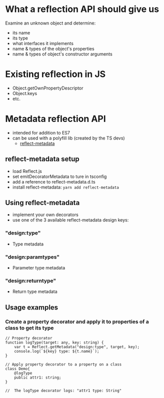 What a reflection API should give us
====================================
Examine an unknown object and determine:
*   its name
*   its type
*   what interfaces it implements
*   name & types of the object's properties
*   name & types of object's constructor arguments

Existing reflection in JS
=========================
*   Object.getOwnPropertyDescriptor
*   Object.keys
*   etc.

Metadata reflection API
=======================
*   intended for addition to ES7
*   can be used with a polyfill lib (created by the TS devs)
    *   [reflect-metadata](https://www.npmjs.com/package/reflect-metadata)

reflect-metadata setup
----------------------
*   load Reflect.js
*   set emitDecoratorMetadata to ture in tsconfig
*   add a reference to reflect-metadata.d.ts
*   install reflect-metadata: `yarn add reflect-metadata`

Using reflect-metadata
----------------------
*   implement your own decorators
*   use one of the 3 available reflect-metadata design keys:

### "design:type"
*   Type metadata

### "design:paramtypes"
*   Parameter type metadata

### "design:returntype"
*   Return type metadata

Usage examples
--------------
### Create a property decorator and apply it to properties of a class to get its type

    // Property decorator
    function logType(target: any, key: string) {
        var t = Reflect.getMetadata("design:type", target, key);
        console.log(`${key} type: ${t.name}`);
    }

    // Apply property decorator to a property on a class
    class Demo{ 
        @logType
        public attr1: string;
    }

    //  The logType decorator logs: "attr1 type: String"

